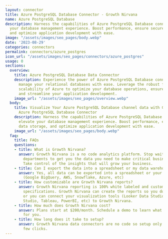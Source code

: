 ```yaml
---
layout: connector
title: Azure PostgreSQL Database Connector - Growth Nirvana
name: Azure PostgreSQL Database
description: Harness the capabilities of Azure PostgreSQL Database connector to elevate
  your database management experience. Boost performance, ensure secure data storage,
  and optimize application development with ease.
image: "/assets/images/seo_pages/body.webp"
date: '2023-08-29'
categories: connectors
permalink: connectors/azure_postgres
icon_url: "/assets/images/seo_pages/connectors/azure_postgres"
usage: 0
sections:
  overview:
    title: Azure PostgreSQL Database Data Connector
    description: Experience the power of Azure PostgreSQL Database connector. Seamlessly
      manage your relational databases with ease. Leverage the robust features and
      scalability of Azure to optimize your database operations, ensure data integrity,
      and streamline your application development.
    image_url: "/assets/images/seo_pages/overview.webp"
  body:
    title: Visualize Your Azure PostgreSQL Database channel data with Growth Nirvana's
      Azure PostgreSQL Database Connector
    description: Harness the capabilities of Azure PostgreSQL Database connector to
      elevate your database management experience. Boost performance, ensure secure
      data storage, and optimize application development with ease.
    image_url: "/assets/images/seo_pages/body.webp"
  faq:
    title: FAQs
    questions:
    - title: What is Growth Nirvana?
      answer: Growth Nirvana is a no code analytics platform. Stop waiting for other
        departments to get you the data you need to make critical business decisions.
        Take control of the insights that will grow your business.
    - title: Can I export the data into a spreadsheet or my data warehouse?
      answer: Yes, all data can be exported into a spreadsheet or your data warehouse
        (Google BigQuery, AWS, Snowflake, Azure, etc)
    - title: How customizable are Growth Nirvana reports?
      answer: Growth Nirvana reporting is 100% white labeled and customized to your
        specifications. Growth Nirvana can create the reports so you don’t have to
        or you can connect your visualization tools (Looker Data Studio/Google Data
        Studio, Tableau, PowerBI, etc) to Growth Nirvana.
    - title: How much does Growth Nirvana cost?
      answer: Plans start at $200/month. Schedule a demo to learn what plan is best
        for you.
    - title: How long does it take to setup?
      answer: Growth Nirvana data connectors are no code so setup only requires a
        few clicks.
---
```


